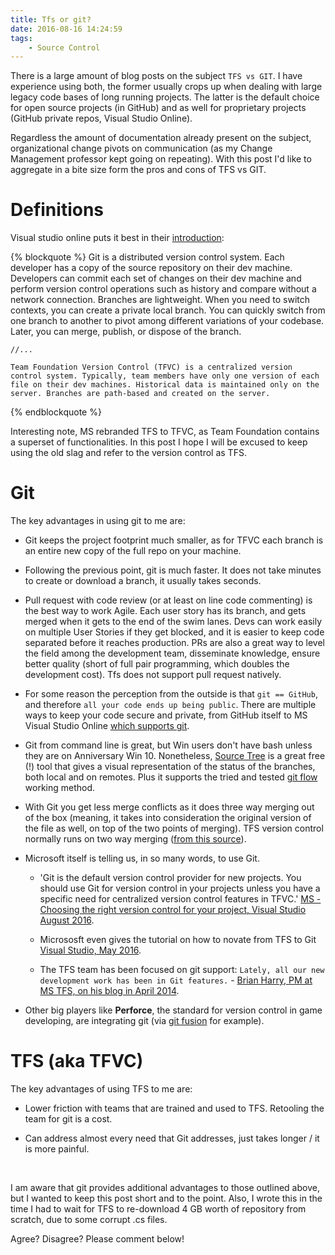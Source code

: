 ```yaml
---
title: Tfs or git?
date: 2016-08-16 14:24:59
tags:
	- Source Control
---
```


There is a large amount of blog posts on the subject `TFS vs GIT`. I have experience using both, the former usually crops up when dealing with large legacy code bases of long running projects. The latter is the default choice for open source projects (in GitHub) and as well for proprietary projects (GitHub private repos, Visual Studio Online).


Regardless the amount of documentation already present on the subject, organizational change pivots on communication (as my Change Management professor kept going on repeating). With this post I'd like to aggregate in a bite size form the pros and cons of TFS vs GIT.

# Definitions

Visual studio online puts it best in their [introduction](https://www.visualstudio.com/en-us/docs/tfvc/comparison-git-tfvc):

{% blockquote %}
	Git is a distributed version control system. Each developer has a copy of the source repository on their dev machine. Developers can commit each set of changes on their dev machine and perform version control operations such as history and compare without a network connection. Branches are lightweight. When you need to switch contexts, you can create a private local branch. You can quickly switch from one branch to another to pivot among different variations of your codebase. Later, you can merge, publish, or dispose of the branch.

    //...

	Team Foundation Version Control (TFVC) is a centralized version control system. Typically, team members have only one version of each file on their dev machines. Historical data is maintained only on the server. Branches are path-based and created on the server.

{% endblockquote %}

Interesting note, MS rebranded TFS to TFVC, as Team Foundation contains a superset of functionalities. In this post I hope I will be excused to keep using the old slag and refer to the version control as TFS.

# Git

The key advantages in using git to me are:

* Git keeps the project footprint much smaller, as for TFVC each branch is an entire new copy of the full repo on your machine.

* Following the previous point, git is much faster. It does not take minutes to create or download a branch, it usually takes seconds.

* Pull request with code review (or at least on line code commenting) is the best way to work Agile. Each user story has its branch, and gets merged when it gets to the end of the swim lanes. Devs can work easily on multiple User Stories if they get blocked, and it is easier to keep code separated before it reaches production. PRs are also a great way to level the field among the development team, disseminate knowledge, ensure better quality (short of full pair programming, which doubles the development cost). Tfs does not support pull request natively.

* For some reason the perception from the outside is that `git == GitHub`, and therefore `all your code ends up being public`. There are multiple ways to keep your code secure and private, from GitHub itself to MS Visual Studio Online [which supports git](https://www.visualstudio.com/en-us/docs/git/share-your-code-in-git-vs).

* Git from command line is great, but Win users don't have bash unless they are on Anniversary Win 10. Nonetheless, [Source Tree](https://www.sourcetreeapp.com/) is a great free (!) tool that gives a visual representation of the status of the branches, both local and on remotes. Plus it supports the tried and tested [git flow](http://nvie.com/posts/a-successful-git-branching-model/) working method.

* With Git you get less merge conflicts as it does three way merging out of the box (meaning, it takes into consideration the original version of the file as well, on top of the two points of merging). TFS version control normally runs on two way merging ([from this source](http://www.continuousimprover.com/2015/06/why-you-should-abandon-tfs-source.html)).

* Microsoft itself is telling us, in so many words, to use Git. 

	- 'Git is the default version control provider for new projects. You should use Git for version control in your projects unless you have a specific need for centralized version control features in TFVC.' [MS - Choosing the right version control for your project, Visual Studio August 2016](https://www.visualstudio.com/en-us/docs/tfvc/comparison-git-tfvc).

	- Micrososft even gives the tutorial on how to novate from TFS to Git [Visual Studio, May 2016](https://www.visualstudio.com/en-us/articles/mapping-my-tfvc-actions-to-git).

	- The TFS team has been focused on git support: `Lately, all our new development work has been in Git features.` - [Brian Harry, PM at MS TFS, on his blog in April 2014](https://blogs.msdn.microsoft.com/bharry/2014/04/14/is-microsoft-abandoning-tfvc-in-favor-of-git/).

* Other big players like **Perforce**, the standard for version control in game developing, are integrating git (via [git fusion](https://www.perforce.com/support/tutorial-video-library/video/git-fusion-overview) for example).



# TFS (aka TFVC)

The key advantages of using TFS to me are:

* Lower friction with teams that are trained and used to TFS. Retooling the team for git is a cost.

* Can address almost every need that Git addresses, just takes longer / it is more painful. 


<br>

I am aware that git provides additional advantages to those outlined above, but I wanted to keep this post short and to the point. Also, I wrote this in the time I had to wait for TFS to re-download 4 GB worth of repository from scratch, due to some corrupt .cs files.

Agree? Disagree? Please comment below!